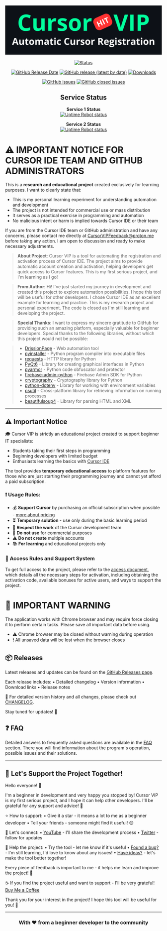 <div align="center">

[![Cursor VIP](cursorvip_demo.png)](https://github.com/DevCicadaQ/CursorVIPFeedback)

[![Status](https://img.shields.io/badge/Status-Active_Development-green)](https://github.com/DevCicadaQ/CursorVIPFeedback)

[![GitHub Release Date](https://img.shields.io/github/release-date/DevCicadaQ/CursorVIPFeedback)](https://github.com/DevCicadaQ/CursorVIPFeedback/releases/latest)
[![GitHub release (latest by date)](https://img.shields.io/github/v/release/DevCicadaQ/CursorVIPFeedback?display_name=tag&include_prereleases)](https://github.com/DevCicadaQ/CursorVIPFeedback/releases/latest)
[![Downloads](https://img.shields.io/endpoint?url=https://api.pinstudios.net/api/badges/downloads/DevCicadaQ/CursorVIPFeedback/total)](https://github.com/DevCicadaQ/CursorVIPFeedback/releases/latest)

[![GitHub issues](https://img.shields.io/github/issues/DevCicadaQ/CursorVIPFeedback)](https://github.com/DevCicadaQ/CursorVIPFeedback/issues)
[![GitHub closed issues](https://img.shields.io/github/issues-closed/DevCicadaQ/CursorVIPFeedback)](https://github.com/DevCicadaQ/CursorVIPFeedback/issues?q=is%3Aissue+is%3Aclosed)

## Service Status

**Service 1 Status**  
[![Uptime Robot status](https://img.shields.io/uptimerobot/status/m800685974-1895e0fd7ea5b20f8a9ef083)](https://stats.uptimerobot.com/JVZEy42Snd)

**Service 2 Status**  
[![Uptime Robot status](https://img.shields.io/uptimerobot/status/m800685954-149e95e4182b2189f8453cb0)](https://stats.uptimerobot.com/JVZEy42Snd)

</div>

# ⚠️ IMPORTANT NOTICE FOR CURSOR IDE TEAM AND GITHUB ADMINISTRATORS

This is a **research and educational project** created exclusively for learning purposes. I want to clearly state that:

- This is my personal learning experiment for understanding automation and development
- The project is not intended for commercial use or mass distribution
- It serves as a practical exercise in programming and automation
- No malicious intent or harm is implied towards Cursor IDE or their team

If you are from the Cursor IDE team or GitHub administration and have any concerns, please contact me directly at CursorVIPFeedback@proton.me before taking any action. I am open to discussion and ready to make necessary adjustments.

> **About Project**: Cursor VIP is a tool for automating the registration and activation process of Cursor IDE. The project aims to provide automatic account creation and activation, helping developers get quick access to Cursor features. This is my first serious project, and I'm learning as I go!

> **From Author**: Hi! I've just started my journey in development and created this project to explore automation possibilities. I hope this tool will be useful for other developers. I chose Cursor IDE as an excellent example for learning and practice.
> This is my research project and personal experiment. The code is closed as I'm still learning and developing the project.

> **Special Thanks**: I want to express my sincere gratitude to GitHub for providing such an amazing platform, especially valuable for beginner developers. Special thanks to the following libraries, without which this project would not be possible:

> - [DrissionPage](https://github.com/g1879/DrissionPage) - Web automation tool
> - [pyinstaller](https://github.com/pyinstaller/pyinstaller) - Python program compiler into executable files
> - [requests](https://github.com/psf/requests) - HTTP library for Python
> - [PyQt6](https://pypi.org/project/PyQt6/) - Library for creating graphical interfaces in Python
> - [pyarmor](https://github.com/dashingsoft/pyarmor) - Python code obfuscator and protector
> - [firebase-admin-python](https://github.com/firebase/firebase-admin-python) - Firebase Admin SDK for Python
> - [cryptography](https://github.com/pyca/cryptography) - Cryptography library for Python
> - [python-dotenv](https://github.com/theskumar/python-dotenv) - Library for working with environment variables
> - [psutil](https://github.com/giampaolo/psutil) - Cross-platform library for retrieving information on running processes
> - [beautifulsoup4](https://pypi.org/project/beautifulsoup4/) - Library for parsing HTML and XML

---

## ⚠️ Important Notice

🎓 Cursor VIP is strictly an educational project created to support beginner IT specialists:
- Students taking their first steps in programming
- Beginning developers with limited budget
- Enthusiasts learning the basics with [Cursor IDE](https://www.cursor.com/)

The tool provides **temporary educational access** to platform features for those who are just starting their programming journey and cannot yet afford a paid subscription.

### ❗ Usage Rules:
- 💰 **Support Cursor** by purchasing an official subscription when possible - [more about pricing](https://www.cursor.com/pricing)
- ⏳ **Temporary solution** - use only during the basic learning period
- 🤝 **Respect the work** of the Cursor development team
- 🚫 **Do not use** for commercial purposes
- ⚠️ **Do not create** multiple accounts
- 📚 **For learning** and educational projects only

### 🌟 **Access Rules and Support System**

To get full access to the project, please refer to the [access document](LIMIT.md), which details all the necessary steps for activation, including obtaining the activation code, available bonuses for active users, and ways to support the project.

# 🚨 IMPORTANT WARNING

The application works with Chrome browser and may require force closing it to perform certain tasks. Please save all important data before using.

- ⚠️ Chrome browser may be closed without warning during operation
- ❗ All unsaved data will be lost when the browser closes

## 📦 Releases

Latest releases and updates can be found on the [GitHub Releases page](https://github.com/DevCicadaQ/CursorVIPFeedback/releases/).

Each release includes:
• Detailed changelog
• Version information
• Download links
• Release notes

📝 For detailed version history and all changes, please check out [CHANGELOG](CHANGELOG.md).

Stay tuned for updates! 🚀

## ❓ FAQ

Detailed answers to frequently asked questions are available in the [FAQ](FAQ.md) section. There you will find information about the program's operation, possible issues and their solutions.

---

## 🌟 Let's Support the Project Together!

Hello everyone! 👋 

I'm a beginner in development and very happy you stopped by! Cursor VIP is my first serious project, and I hope it can help other developers. I'll be grateful for any support and advice! 🚀

⭐ How to support:
• Give it a star - it means a lot to me as a beginner developer
• Tell your friends - someone might find it useful! 😊

📱 Let's connect:
• [YouTube](https://youtube.com/@DevCicadaQ) - I'll share the development process
• [Twitter](https://twitter.com/DevCicadaQ) - follow for updates

🐛 Help the project:
• Try the tool - let me know if it's useful
• [Found a bug?](https://github.com/DevCicadaQ/CursorVIPFeedback/issues/new) - I'm still learning, I'd love to know about any issues!
• [Have ideas?](https://github.com/DevCicadaQ/CursorVIPFeedback/issues/new) - let's make the tool better together!

Every piece of feedback is important to me - it helps me learn and improve the project! 🙏

☕ If you find the project useful and want to support - I'll be very grateful! [Buy Me a Coffee](https://buymeacoffee.com/devcicaday)

Thank you for your interest in the project! I hope this tool will be useful for you! 🤗

---

<div align="center">

### With ❤️ from a beginner developer to the community

</div>
